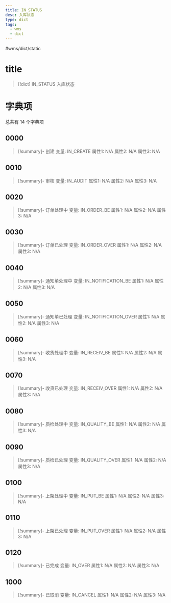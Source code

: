 ```yaml
---
title: IN_STATUS
desc: 入库状态
type: dict
tags:
  - wms
  - dict
---
```

#wms/dict/static

# title
>[!dict] IN_STATUS
> 入库状态

# 字典项
总共有 14 个字典项
## 0000
>[!summary]- 创建
>变量: IN_CREATE
>属性1: N/A
>属性2: N/A
>属性3: N/A

## 0010
>[!summary]- 审核
>变量: IN_AUDIT
>属性1: N/A
>属性2: N/A
>属性3: N/A

## 0020
>[!summary]- 订单处理中
>变量: IN_ORDER_BE
>属性1: N/A
>属性2: N/A
>属性3: N/A

## 0030
>[!summary]- 订单已处理
>变量: IN_ORDER_OVER
>属性1: N/A
>属性2: N/A
>属性3: N/A

## 0040
>[!summary]- 通知单处理中
>变量: IN_NOTIFICATION_BE
>属性1: N/A
>属性2: N/A
>属性3: N/A

## 0050
>[!summary]- 通知单已处理
>变量: IN_NOTIFICATION_OVER
>属性1: N/A
>属性2: N/A
>属性3: N/A

## 0060
>[!summary]- 收货处理中
>变量: IN_RECEIV_BE
>属性1: N/A
>属性2: N/A
>属性3: N/A

## 0070
>[!summary]- 收货已处理
>变量: IN_RECEIV_OVER
>属性1: N/A
>属性2: N/A
>属性3: N/A

## 0080
>[!summary]- 质检处理中
>变量: IN_QUALITY_BE
>属性1: N/A
>属性2: N/A
>属性3: N/A

## 0090
>[!summary]- 质检已处理
>变量: IN_QUALITY_OVER
>属性1: N/A
>属性2: N/A
>属性3: N/A

## 0100
>[!summary]- 上架处理中
>变量: IN_PUT_BE
>属性1: N/A
>属性2: N/A
>属性3: N/A

## 0110
>[!summary]- 上架已处理
>变量: IN_PUT_OVER
>属性1: N/A
>属性2: N/A
>属性3: N/A

## 0120
>[!summary]- 已完成
>变量: IN_OVER
>属性1: N/A
>属性2: N/A
>属性3: N/A

## 1000
>[!summary]- 已取消
>变量: IN_CANCEL
>属性1: N/A
>属性2: N/A
>属性3: N/A
